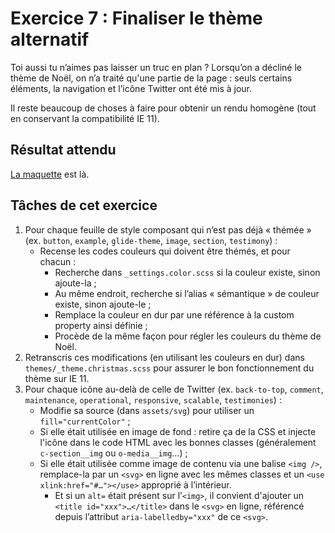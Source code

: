 # Exercice 7 : Finaliser le thème alternatif

<!--
SI TU UTILISES UN ÉDITEUR CAPABLE DE PRÉVISUALISER MARKDOWN,
FAIS-LE.  PAR EXEMPLE, DANS VS CODE, CMD/CTRL+SHIFT+V AFFICHE LA PRÉVISUALISATION.
-->

Toi aussi tu n’aimes pas laisser un truc en plan ? Lorsqu’on a décliné le thème de Noël, on n’a traité qu'une partie de la page : seuls certains éléments, la navigation et l’icône Twitter ont été mis à jour.

Il reste beaucoup de choses à faire pour obtenir un rendu homogène (tout en conservant la compatibilité IE 11).

## Résultat attendu

[La maquette](./RESULTAT_ATTENDU.png) est là.

## Tâches de cet exercice

1. Pour chaque feuille de style composant qui n’est pas déjà « thémée » (ex. `button`, `example`, `glide-theme`, `image`, `section`, `testimony`) :
   - Recense les codes couleurs qui doivent être thémés, et pour chacun :
     - Recherche dans `_settings.color.scss` si la couleur existe, sinon ajoute-la ;
     - Au même endroit, recherche si l’alias « sémantique » de couleur existe, sinon ajoute-le ;
     - Remplace la couleur en dur par une référence à la custom property ainsi définie ;
     - Procède de la même façon pour régler les couleurs du thème de Noël.
2. Retranscris ces modifications (en utilisant les couleurs en dur) dans `themes/_theme.christmas.scss` pour assurer le bon fonctionnement du thème sur IE 11.
3. Pour chaque icône au-delà de celle de Twitter (ex. `back-to-top`, `comment`, `maintenance`, `operational`, `responsive`, `scalable`, `testimonies`) :
   - Modifie sa source (dans `assets/svg`) pour utiliser un `fill="currentColor"` ;
   - Si elle était utilisée en image de fond : retire ça de la CSS et injecte l'icône dans le code HTML avec les bonnes classes (généralement `c-section__img` ou `o-media__img`…) ;
   - Si elle était utilisée comme image de contenu via une balise `<img />`, remplace-la par un `<svg>` en ligne avec les mêmes classes et un `<use xlink:href="#…"></use>` approprié à l’intérieur.
     - Et si un `alt=` était présent sur l’`<img>`, il convient d'ajouter un `<title id="xxx">…</title>` dans le `<svg>` en ligne, référencé depuis l’attribut `aria-labelledby="xxx"` de ce `<svg>`.
